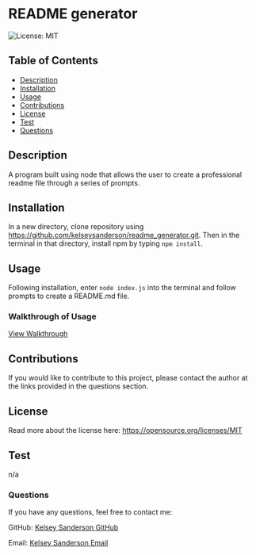 
  # README generator

  ![License: MIT](https://img.shields.io/badge/License-MIT-yellow.svg)

  ## Table of Contents
  * [Description](README.md#Description)
  * [Installation](README.md#Installation)
  * [Usage](README.md#Usage)
  * [Contributions](README.md#Contributions)
  * [License](README.md#License)
  * [Test](README.md#Test)
  * [Questions](README.md#Questions)

  ## Description
  A program built using node that allows the user to create a professional readme file through a series of prompts.


  ## Installation
  In a new directory, clone repository using https://github.com/kelseysanderson/readme_generator.git. Then in the terminal in that directory, install npm by typing `npm install`.  

  ## Usage
  Following installation, enter `node index.js` into the terminal and follow prompts to create a README.md file. 

  ### Walkthrough of Usage
  [View Walkthrough](https://drive.google.com/file/d/1dAOgg6yUNY93ml_zYpIDloR-N9CSnWpL/view)

  ## Contributions
  If you would like to contribute to this project, please contact the author at the links provided in the questions section.

  ## License
  Read more about the license here:
  https://opensource.org/licenses/MIT

  ## Test
  n/a

  ### Questions
  If you have any questions, feel free to contact me:
  
  GitHub: [Kelsey Sanderson GitHub](https://github.com/kelseysanderson)
  
  Email:  [Kelsey Sanderson Email](mailto:kelseyschreifels@gmail.com)
  
